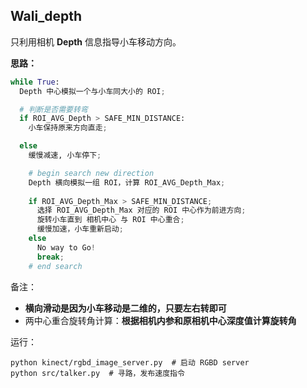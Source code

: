 ## Wali_depth

只利用相机 **Depth** 信息指导小车移动方向。

**思路：**

```py
while True:
  Depth 中心模拟一个与小车同大小的 ROI;

  # 判断是否需要转弯
  if ROI_AVG_Depth > SAFE_MIN_DISTANCE:
  	小车保持原来方向直走;

  else
	缓慢减速, 小车停下;

	# begin search new direction
	Depth 横向模拟一组 ROI，计算 ROI_AVG_Depth_Max;
	
	if ROI_AVG_Depth_Max > SAFE_MIN_DISTANCE;
	  选择 ROI_AVG_Depth_Max 对应的 ROI 中心作为前进方向;
	  旋转小车直到 相机中心 与 ROI 中心重合;
	  缓慢加速，小车重新启动;
	else
	  No way to Go!
	  break;
	# end search
```

备注：
- **横向滑动是因为小车移动是二维的，只要左右转即可**
- 两中心重合旋转角计算：**根据相机内参和原相机中心深度值计算旋转角**

运行：
```
python kinect/rgbd_image_server.py  # 启动 RGBD server
python src/talker.py  # 寻路，发布速度指令
```